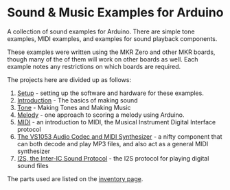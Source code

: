# Sound & Music Examples for Arduino

A collection of sound examples for Arduino. There are simple tone examples, MIDI examples, and examples for sound playback components.

These examples were written using the MKR Zero and other MKR boards, though many of the of them will work on other boards as well. Each example notes any restrictions on which boards are required. 

The projects here are divided up as follows:

1. [Setup](setup.md) - setting up the software and hardware for these examples.
2. [Introduction](sound-basics.md) - The basics of making sound
3. [Tone](tone.md) - Making Tones and Making Music
4. [Melody](melody.md) - one approach to scoring a melody using Arduino.
5. [MIDI](midi.md) - an introduction to MIDI, the Musical Instrument Digital Interface protocol
6. [The VS1053 Audio Codec and MIDI Synthesizer](vs1053.md) - a nifty component that can both decode and play MP3 files, and also act as a general MIDI synthesizer
7. [I2S, the Inter-IC Sound Protocol](i2s.md) - the I2S protocol for playing digital sound files

The parts used are listed on the [inventory page](inventory.md).

